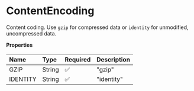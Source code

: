 # ContentEncoding

Content coding. Use `gzip` for compressed data or `identity` for unmodified, uncompressed data.

**Properties**

| Name     | Type   | Required | Description |
| :------- | :----- | :------- | :---------- |
| GZIP     | String | ✅       | "gzip"      |
| IDENTITY | String | ✅       | "identity"  |

<!-- This file was generated by liblab | https://liblab.com/ -->

